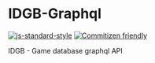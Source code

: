 # IDGB-Graphql

[![js-standard-style](https://cdn.rawgit.com/standard/standard/master/badge.svg)](http://standardjs.com)
[![Commitizen friendly](https://img.shields.io/badge/commitizen-friendly-brightgreen.svg)](http://commitizen.github.io/cz-cli/)

IDGB - Game database graphql API
